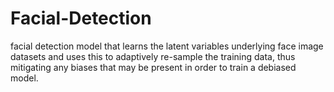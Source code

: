 # Facial-Detection
facial detection model that learns the latent variables underlying face image datasets and uses this to adaptively re-sample the training data, thus mitigating any biases that may be present in order to train a debiased model.
